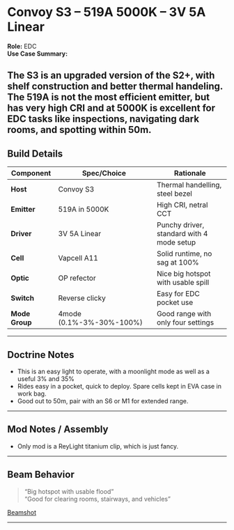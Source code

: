 #  Convoy S3 – 519A 5000K – 3V 5A Linear  

**Role:** EDC  
**Use Case Summary:**  

The S3 is an upgraded version of the S2+, with shelf construction and better thermal handeling.  The 519A is not the most efficient emitter, but has very high CRI and at 5000K is excellent for EDC tasks like inspections, navigating dark rooms, and spotting within 50m.   
---

##  Build Details

| Component     | Spec/Choice                   | Rationale                                   |
|---------------|-------------------------------|---------------------------------------------|
| **Host**      | Convoy S3                     | Thermal handelling, steel bezel             |
| **Emitter**   | 519A in 5000K                 | High CRI, netral CCT                        |
| **Driver**    | 3V 5A Linear                  | Punchy driver, standard with 4 mode setup   |
| **Cell**      | Vapcell A11                   | Solid runtime, no sag at 100%               |
| **Optic**     | OP refector                   | Nice big hotspot with usable spill          |
| **Switch**    | Reverse clicky                | Easy for EDC pocket use                     |
| **Mode Group**| 4mode (0.1%-3%-30%-100%)      | Good range with only four settings          |

---

##  Doctrine Notes

- This is an easy light to operate, with a moonlight mode as well as a useful 3% and 35%
- Rides easy in a pocket, quick to deploy.  Spare cells kept in EVA case in work bag.
- Good out to 50m, pair with an S6 or M1 for extended range.

---

##  Mod Notes / Assembly

- Only mod is a ReyLight titanium clip, which is just fancy.

---

##  Beam Behavior

> “Big hotspot with usable flood”  
> “Good for clearing rooms, stairways, and vehicles”

[Beamshot](https://github.com/TheSmashy/ConvoyLights/blob/main/beamshots/S3-519-Garage-5m-04-27-2025.jpg)

---
